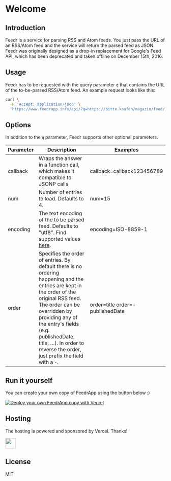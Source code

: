 # Welcome

## Introduction

Feedr is a service for parsing RSS and Atom feeds. You just pass the URL
of an RSS/Atom feed and the service will return the parsed feed as JSON.
Feedr was originally designed as a drop-in replacement for Google's Feed
API, which has been deprecated and taken offline on December 15th, 2016.

## Usage

Feedr has to be requested with the query parameter `q` that contains the URL of the to-be-parsed RSS/Atom feed. An example request looks like this:

```sh
curl \
  -H 'Accept: application/json' \
  'https://www.feedrapp.info/api/?q=https://bitte.kaufen/magazin/feed/'
```

## Options

In addition to the `q` parameter, Feedr supports other optional parameters.

| Parameter | Description                                                                                                                                                                                                                                                                                                   | Examples                         |
| --------- | ------------------------------------------------------------------------------------------------------------------------------------------------------------------------------------------------------------------------------------------------------------------------------------------------------------- | -------------------------------- |
| callback  | Wraps the answer in a function call, which makes it compatible to JSONP calls                                                                                                                                                                                                                                 | callback=callback123456789       |
| num       | Number of entries to load. Defaults to 4.                                                                                                                                                                                                                                                                     | num=15                           |
| encoding  | The text encoding of the to be parsed feed. Defaults to "utf8". Find supported values [here](https://github.com/ashtuchkin/iconv-lite/wiki/Supported-Encodings).                                                                                                                                              | encoding=ISO-8859-1              |
| order     | Specifies the order of entries. By default there is no ordering happening and the entries are kept in the order of the original RSS feed. The order can be overridden by providing any of the entry's fields (e.g. publishedDate, title, …). In order to reverse the order, just prefix the field with a `-`. | order=title order=-publishedDate |

## Run it yourself

You can create your own copy of FeedrApp using the button below :)

[![Deploy your own FeedrApp copy with Vercel](https://vercel.com/button)](https://vercel.com/new/clone?repository-url=https%3A%2F%2Fgithub.com%2Fsdepold%2Ffeedrapp)

## Hosting

The hosting is powered and sponsored by Vercel. Thanks!

<a href="https://vercel.com?utm_source=feedr-app&utm_campaign=oss" target="_blank">
    <img src="https://images.ctfassets.net/e5382hct74si/78Olo8EZRdUlcDUFQvnzG7/fa4cdb6dc04c40fceac194134788a0e2/1618983297-powered-by-vercel.svg" height="32">
</a>

## License

MIT
